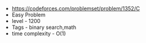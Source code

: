 * https://codeforces.com/problemset/problem/1352/C
* Easy Problem
* level - 1200
* Tags - binary search,math
* time complexity - O(1)
